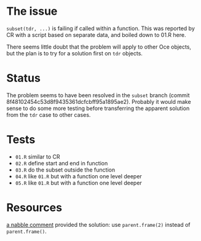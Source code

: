 # The issue

``subset(tdr, ...)`` is failing if called within a function. This was reported
by CR with a script based on separate data, and boiled down to 01.R here.

There seems little doubt that the problem will apply to other Oce objects, but
the plan is to try for a solution first on ``tdr`` objects.

# Status

The problem seems to have been resolved in the ``subset`` branch (commit
8f48102454c53d8f9435361dcfcbff95a1895ae2).  Probably it would make sense to do
some more testing before transferring the apparent solution from the ``tdr`` case
to other cases.

# Tests

* ``01.R`` similar to CR
* ``02.R`` define start and end in function
* ``03.R`` do the subset outside the function
* ``04.R`` like ``01.R`` but with a function one level deeper
* ``05.R`` like ``01.R`` but with a function one level deeper

# Resources

[a nabble comment](http://r.789695.n4.nabble.com/getting-environment-from-quot-top-quot-promise-td4685138.html)
provided the solution: use ``parent.frame(2)`` instead of ``parent.frame()``.

